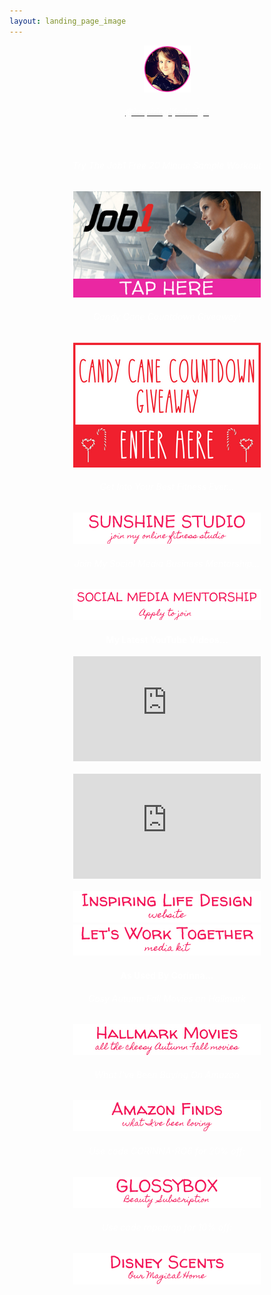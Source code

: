 ```yaml
---
layout: landing_page_image
---
```

<center>
<img src='/i/cory-small.png' alt='Profile image of Corinna'>
<h6>
<a href="https://www.instagram.com/inspiringlifedesign/" target="_blank" rel="noopener"><span style="color:white">@inspiringlifedesign</span></a>
</h6>
<br />
</center>
<center>

<h6 class="title"><span style="color:white">Try The Job1 Free 20 Minute Sample Workout</span></h6>
<a href="/sunshinestudio/workouts/20minuteworkout"><img src='/i/Buttons/instagram/image-buttons/job1.png' style='width: 300px; margin: auto;' alt='link to request page for Job1 sample workout' /></a>

<h6 class="title"><span style="color:white">Candy Cane Countdown Giveaway!</span></h6>
<a href="/candycane"><img src='/i/Buttons/instagram/image-buttons/candycanegiveaway.png' style='width: 300px; margin: auto;' alt='link to Candy Cane Countdown giveaway' /></a>

<h6 class="title"><span style="color:white">Get Into Your Best Fitness Ever...</span></h6>
<a href="/sunshinestudio"><img src='/i/Buttons/instagram/current/sunshinestudio.png' alt='link to Sunshine Studio information request page' /></a>

<h6 class="title"><span style="color:white">Join My Social Media Business Mentorship...</span></h6>
<a href="/sunshinestudio/mentorship"><img src='/i/Buttons/instagram/current/mentorship.png' alt='link to Sunshine Studio mentoring information request page' /></a>
<br />

 <div class="separator-2"></div>
<!-- YouTube latest START -->
  <h4 class="title"><span style="color:white">My Latest YouTube Videos...</span></h4>
  <iframe width="300" height="168" src="https://www.youtube-nocookie.com/embed/ffBxrEJzQtY?rel=0" frameborder="0" allow="accelerometer; autoplay; encrypted-media; gyroscope; picture-in-picture" allowfullscreen></iframe>
  <br><br>
  
  <iframe width="300" height="168" src="https://www.youtube-nocookie.com/embed/YbFAB07wbuo?rel=0" frameborder="0" allow="accelerometer; autoplay; encrypted-media; gyroscope; picture-in-picture" allowfullscreen></iframe>
<br><br>


<!-- YouTube latest END -->

<div class="separator-2"></div>
<a href="/" target="_blank" rel="noopener"><img src='/i/Buttons/instagram/current/ild.png' alt='link to Inspiring Life Design website' /></a>
<br />
<a href="/printables/ILD_Media_Kit.pdf" target="_blank" rel="noopener"><img src='/i/Buttons/instagram/current/mediakit.png' alt='link to Inspiring Life Design Media Kit' /></a>
<br />

<div class="separator-2"></div>
  <h4 class="title"><span style="color:white">As Used By Corinna...</span></h4>
  <h6 class="title"><span style="color:white">Cosy Autumn Fall Movies on Hallmark</span></h6>
<a href="https://www.amazon.co.uk/gp/video/offers/?benefitId=hallmarkuk&tag=corinnaphilli-21" target="_blank" rel="noopener"><img src='/i/Buttons/instagram/current/hallmark.png' alt='link to get the Hallmark Channel via Amazon Prime in UK' /></a>
 <h6 class="title"><span style="color:white">What I've Been Buying On Amazon</span></h6>
<a href="https://www.amazon.co.uk/shop/inspiringlifedesign?listId=3U0NM08QFZXW7&ref=idea_share_inf" target="_blank" rel="noopener"><img src='/i/Buttons/instagram/current/amazon.png' alt='link to my Amazon Storefront Instagram list' /></a>
<h6 class="title"><span style="color:white">Use code <i>CORINNA-RO6</i> for 20% off:</span></h6>
<a href="/takemeto/glossy" target="_blank" rel="noopener"><img src='/i/Buttons/instagram/current/glossybox.png' alt='link to GlossyBox site' /></a>
<h6 class="title"><span style="color:white">Use code <i>ropedrop</i> for 10% off:</span></h6>
<a href="https://www.ourmagicalhome.co.uk/" target="_blank" rel="noopener"><img src='/i/Buttons/instagram/current/ourmagicalhome.png' alt='link to Our Magical Home Etsy store' /></a>
<br />


</center>
